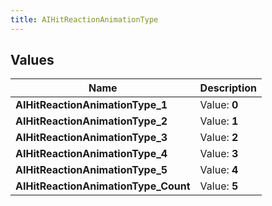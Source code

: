 ```yaml
---
title: AIHitReactionAnimationType
---
```


## Values
| Name | Description |
| ---- | ----------- |
| **AIHitReactionAnimationType_1** | Value: **0** |
| **AIHitReactionAnimationType_2** | Value: **1** |
| **AIHitReactionAnimationType_3** | Value: **2** |
| **AIHitReactionAnimationType_4** | Value: **3** |
| **AIHitReactionAnimationType_5** | Value: **4** |
| **AIHitReactionAnimationType_Count** | Value: **5** |

